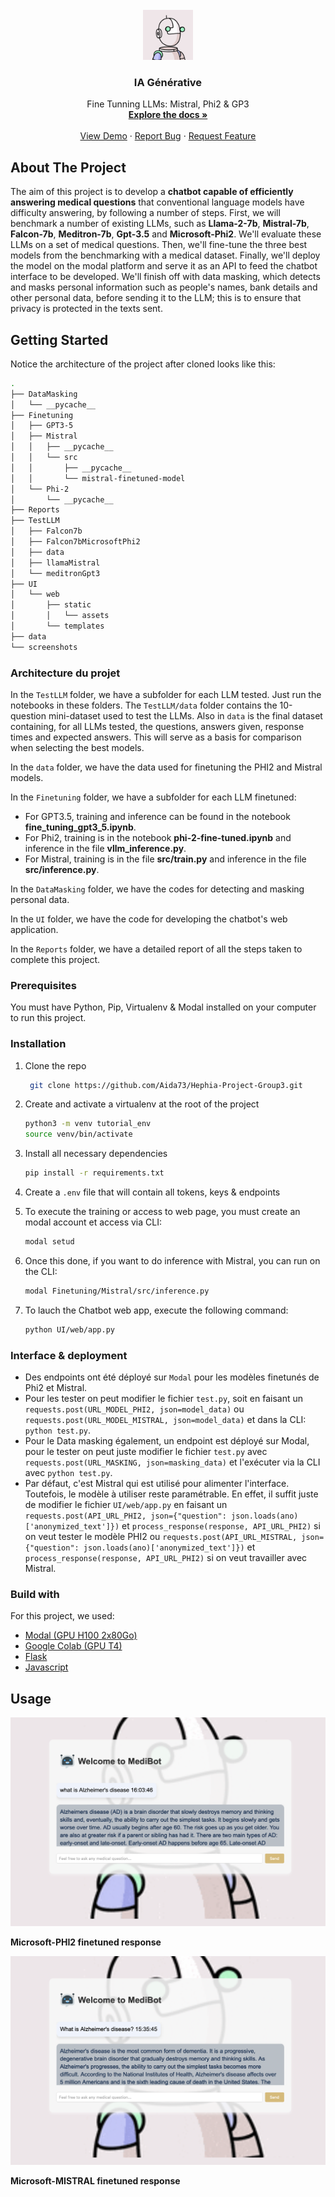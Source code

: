 

<!-- PROJECT LOGO -->
<br />
<div align="center">
  <a href="https://github.com/othneildrew/Best-README-Template">
    <img src="/screenshots/bot.gif" alt="Logo" width="80" height="80">
  </a>

  <h3 align="center">IA Générative</h3>

  <p align="center">
    Fine Tunning LLMs: Mistral, Phi2 & GP3
    <br />
    <a href="https://www.lonestone.io/blog/tout-comprendre-large-language-models"><strong>Explore the docs »</strong></a>
    <br />
    <br />
    <a href="https://github.com/Aida73/Hephia-Project-Group3.git">View Demo</a>
    &middot;
    <a href="https://github.com/Aida73/Hephia-Project-Group3.git">Report Bug</a>
    &middot;
    <a href="https://github.com/Aida73/Hephia-Project-Group3.git">Request Feature</a>
  </p>
</div>



<!-- ABOUT THE PROJECT -->
## About The Project
The aim of this project is to develop a **chatbot capable of efficiently answering medical questions** that conventional language models have difficulty answering, by following a number of steps. First, we will benchmark a number of existing LLMs, such as **Llama-2-7b**, **Mistral-7b**, **Falcon-7b**, **Meditron-7b**, **Gpt-3.5** and **Microsoft-Phi2**. We'll evaluate these LLMs on a set of medical questions. Then, we'll fine-tune the three best models from the benchmarking with a medical dataset. Finally, we'll deploy the model on the modal platform and serve it as an API to feed the chatbot interface to be developed. We'll finish off with data masking, which detects and masks personal information such as people's names, bank details and other personal data, before sending it to the LLM; this is to ensure that privacy is protected in the texts sent.

<!-- GETTING STARTED -->
## Getting Started

Notice the architecture of the project after cloned looks like this:
```bash
.
├── DataMasking
│   └── __pycache__
├── Finetuning
│   ├── GPT3-5
│   ├── Mistral
│   │   ├── __pycache__
│   │   └── src
│   │       ├── __pycache__
│   │       └── mistral-finetuned-model
│   └── Phi-2
│       └── __pycache__
├── Reports
├── TestLLM
│   ├── Falcon7b
│   ├── Falcon7bMicrosoftPhi2
│   ├── data
│   ├── llamaMistral
│   └── meditronGpt3
├── UI
│   └── web
│       ├── static
│       │   └── assets
│       └── templates
├── data
└── screenshots
```
<!-- ![Page_Web](/screenshots/demo.gif?raw=true) -->

### Architecture du projet


In the `TestLLM` folder, we have a subfolder for each LLM tested. Just run the notebooks in these folders. The `TestLLM/data` folder contains the 10-question mini-dataset used to test the LLMs. Also in `data` is the final dataset containing, for all LLMs tested, the questions, answers given, response times and expected answers. This will serve as a basis for comparison when selecting the best models.

In the `data` folder, we have the data used for finetuning the PHI2 and Mistral models.

In the `Finetuning` folder, we have a subfolder for each LLM finetuned:

- For GPT3.5, training and inference can be found in the notebook **fine_tuning_gpt3_5.ipynb**.
- For Phi2, training is in the notebook **phi-2-fine-tuned.ipynb** and inference in the file **vllm_inference.py**.
- For Mistral, training is in the file **src/train.py** and inference in the file **src/inference.py**.

In the `DataMasking` folder, we have the codes for detecting and masking personal data.

In the `UI` folder, we have the code for developing the chatbot's web application.

In the `Reports` folder, we have a detailed report of all the steps taken to complete this project.

### Prerequisites

You must have Python, Pip, Virtualenv & Modal installed on your computer to run this project.


### Installation

1. Clone the repo
   ```sh
    git clone https://github.com/Aida73/Hephia-Project-Group3.git
   ```
2. Create and activate a virtualenv at the root of the project
    ```sh
    python3 -m venv tutorial_env
    source venv/bin/activate
    ```
3. Install all necessary dependencies 
    ```sh
    pip install -r requirements.txt
    ```
4. Create a `.env` file that will contain all tokens, keys & endpoints

5. To execute the training or access to web page, you must create an modal account et access via CLI:
    ```sh
    modal setud
    ```
5. Once this done, if you want to do inference with Mistral, you can run on the CLI:
    ```sh
    modal Finetuning/Mistral/src/inference.py
    ```
6. To lauch the Chatbot web app, execute the following command:
    ```sh
    python UI/web/app.py
    ```


### Interface & deployment
- Des endpoints ont été déployé sur `Modal` pour les modèles finetunés de Phi2 et Mistral. 
- Pour les tester on peut modifier le fichier `test.py`, soit en faisant un `requests.post(URL_MODEL_PHI2, json=model_data)` ou `requests.post(URL_MODEL_MISTRAL, json=model_data)` et dans la CLI: `python test.py`.
- Pour le Data masking également, un endpoint est déployé sur Modal, pour le tester on peut juste modifier le fichier `test.py` avec `requests.post(URL_MASKING, json=masking_data)` et l'exécuter via la CLI avec `python test.py`.
- Par défaut, c'est Mistral qui est utilisé pour alimenter l'interface. Toutefois, le modèle à utiliser reste paramétrable. En effet, il suffit juste de modifier le fichier `UI/web/app.py` en faisant un `requests.post(API_URL_PHI2, json={"question": json.loads(ano)['anonymized_text']})` et `process_response(response, API_URL_PHI2)` si on veut tester le modèle PHI2 ou `requests.post(API_URL_MISTRAL, json={"question": json.loads(ano)['anonymized_text']})` et `process_response(response, API_URL_PHI2)` si on veut travailler avec Mistral.

### Build with

For this project, we used:
* [Modal (GPU H100 2x80Go)](https://modal.com/docs/guide/gpu)
* [Google Colab (GPU T4)](https://colab.research.google.com/)
* [Flask](https://flask.palletsprojects.com/en/stable/)
* [Javascript](https://developer.mozilla.org/fr/docs/Web/JavaScript)


<!-- `Modal (GPU H100 2x80Go)` and `Google Colab (GPU T4)` platforms, the `python` programming language for model training, the `flask` python framework and `javascript` to develop the chatbot interface.
 -->

## Usage
![Page_Web](/screenshots/mistral.png?raw=true)

**Microsoft-PHI2 finetuned response**

![Page_Web](/screenshots/phi2.png?raw=true)

**Microsoft-MISTRAL finetuned response**
